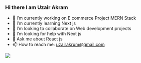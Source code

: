 ### Hi there I am Uzair Akram
 
- 🔭 I’m currently working on E commerce Project MERN Stack
- 🌱 I’m currently learning Next js
- 👯 I’m looking to collaborate on Web development projects
- 🤔 I’m looking for help with Next js 
- 💬 Ask me about React js 
- 📫 How to reach me: uzairakrum@gmail.com

<img src="https://github-readme-stats.vercel.app/api?username=Uzair4kf&&show_icons=true&title_color=ffffff&icon_color=bb2acf&text_color=daf7dc&bg_color=151515">
 
